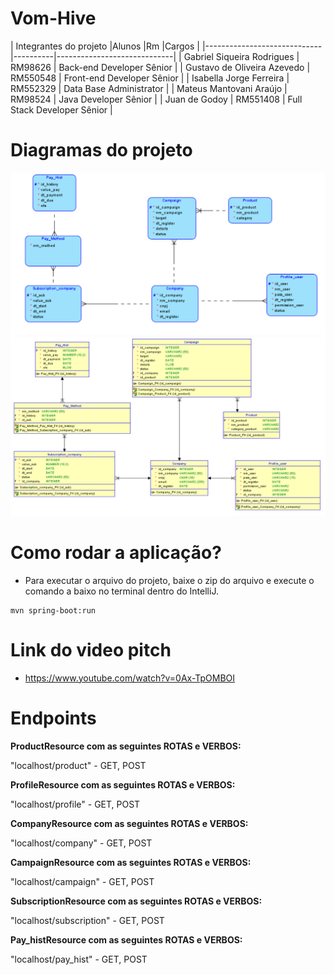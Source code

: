 # Vom-Hive

|        Integrantes do projeto
|Alunos                       |Rm        |Cargos                       |
|-----------------------------|----------|-----------------------------|
| Gabriel Siqueira Rodrigues  | RM98626  | Back-end Developer Sênior   |
| Gustavo de Oliveira Azevedo | RM550548 | Front-end Developer Sênior  |
| Isabella Jorge Ferreira     | RM552329 | Data Base Administrator     |
| Mateus Mantovani Araújo     | RM98524  | Java Developer Sênior       |
| Juan de Godoy               | RM551408 | Full Stack Developer Sênior |

# Diagramas do projeto

<img src="https://github.com/Challengers-2-O-Retorno/VOM-HIVEJava/blob/main/documents/Logical.png">

<img src="https://github.com/Challengers-2-O-Retorno/VOM-HIVEJava/blob/main/documents/Relational.png">

# Como rodar a aplicação?

- Para executar o arquivo do projeto, baixe o zip do arquivo e execute o comando a baixo no terminal dentro do IntelliJ.
  
```
mvn spring-boot:run
```

# Link do video pitch

- https://www.youtube.com/watch?v=0Ax-TpOMBOI
  
# Endpoints

**ProductResource com as seguintes ROTAS e VERBOS:**

"localhost/product" - GET, POST

**ProfileResource com as seguintes ROTAS e VERBOS:**

"localhost/profile" - GET, POST

**CompanyResource com as seguintes ROTAS e VERBOS:**

"localhost/company" - GET, POST

**CampaignResource com as seguintes ROTAS e VERBOS:**

"localhost/campaign" - GET, POST

**SubscriptionResource com as seguintes ROTAS e VERBOS:**

"localhost/subscription" - GET, POST

**Pay_histResource com as seguintes ROTAS e VERBOS:**

"localhost/pay_hist" - GET, POST
